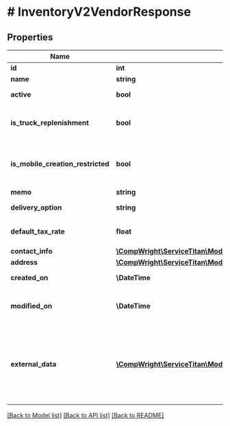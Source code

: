 # # InventoryV2VendorResponse

## Properties

Name | Type | Description | Notes
------------ | ------------- | ------------- | -------------
**id** | **int** | Vendor Id |
**name** | **string** | Vendor name |
**active** | **bool** | Active/Inactive status |
**is_truck_replenishment** | **bool** | Indicates if vendor can be used for replenishment |
**is_mobile_creation_restricted** | **bool** | Indicates if vendor can be used for purchasing on mobile |
**memo** | **string** | Vendor memo |
**delivery_option** | **string** | Default delivery option |
**default_tax_rate** | **float** | Default tax rate for this vendor |
**contact_info** | [**\CompWright\ServiceTitan\Model\InventoryV2VendorResponseContactInfo**](InventoryV2VendorResponseContactInfo.md) |  |
**address** | [**\CompWright\ServiceTitan\Model\InventoryV2VendorResponseAddress**](InventoryV2VendorResponseAddress.md) |  |
**created_on** | **\DateTime** | system created date |
**modified_on** | **\DateTime** | last time adjustment was modified date |
**external_data** | [**\CompWright\ServiceTitan\Model\InventoryV2ExternalDataModel[]**](InventoryV2ExternalDataModel.md) | List of external data attached to this vendor, that corresponds to the application guid provided in the request. |

[[Back to Model list]](../../README.md#models) [[Back to API list]](../../README.md#endpoints) [[Back to README]](../../README.md)
